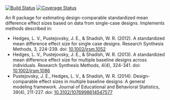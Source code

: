 [![Build Status](https://travis-ci.org/jepusto/scdhlm.svg?branch=master)](https://travis-ci.org/jepusto/scdhlm)
[![Coverage Status](https://img.shields.io/codecov/c/github/jepusto/scdhlm/master.svg)](https://codecov.io/github/jepusto/scdhlm?branch=master)

An R package for estimating design-comparable standardized mean difference effect sizes based on data from single-case designs. Implements methods described in: 

* Hedges, L. V., Pustejovsky, J. E., & Shadish, W. R. (2012). A standardized mean difference effect size for single case designs. Research Synthesis Methods, 3, 224-239. doi: [10.1002/jrsm.1052](http://doi.org/10.1002/jrsm.1052)
* Hedges, L. V., Pustejovsky, J. E., & Shadish, W. R. (2013). A standardized mean difference effect size for multiple baseline designs across individuals. Research Synthesis Methods, 4(4), 324-341. doi: [10.1002/jrsm.1086](http://doi.org/10.1002/jrsm.1086)
* Pustejovsky, J. E., Hedges, L. V., & Shadish, W. R. (2014). Design-comparable effect sizes in multiple baseline designs: A general modeling framework. Journal of Educational and Behavioral Statistics, 39(4), 211-227. doi: [10.3102/1076998614547577](http://doi.org/10.3102/1076998614547577)



